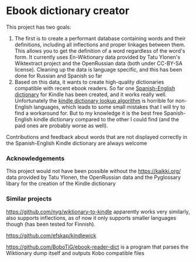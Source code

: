 # Ebook dictionary creator

This project has two goals:
1. The first is to create a performant database containing words and their definitions, including all inflections and proper linkages between them. This allows you to get the definition of a word regardless of the word's form. It currently uses En-Wiktionary data provided by Tatu Ylonen's Wiktextract project and the OpenRussian data (both under CC-BY-SA license). Cleaning up the data is language specific, and this has been done for Russian and Spanish so far
2. Based on this data, it wants to create high-quality dictionaries compatible with recent ebook readers. So far one [Spanish-English dictionary](spanish_dict.mobi/OEBPS/content.mobi) for Kindle has been created, and it works really well. Unfortunately the [kindle dictionary lookup algorithm](docs/stupid_kindle_algorithm.md) is horrible for non-English languages, which leads to some small mistakes that I will try to find a workaround for. But to my knowledge it is the best free Spanish-English kindle dictionary compared to the other I could find (and the paid ones are probably worse as well).

Contributions and feedback about words that are not displayed correctly in the Spanish-English Kindle dictionary are always welcome

### Acknowledgements
This project would not have been possible without the https://kaikki.org/ data provided by Tatu Ylonen, the OpenRussian data and the Pyglossary libary for the creation of the Kindle dictionary

### Similar projects

https://github.com/nyg/wiktionary-to-kindle apparently works very similarly, also supports inflections, as of now it only supports smaller languages though (has been tested for Finnish).

https://github.com/efskap/kindlewick  

https://github.com/BoboTiG/ebook-reader-dict is a program that parses the Wiktionary dump itself and outputs Kobo compatible files